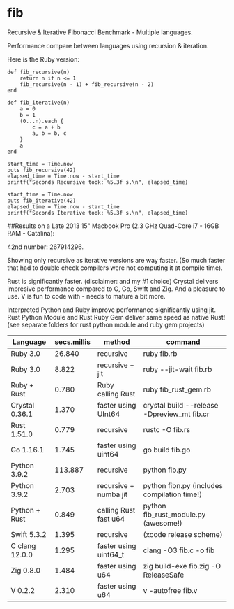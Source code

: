 # fib
Recursive & Iterative Fibonacci Benchmark - Multiple languages. 

Performance compare between languages using recursion & iteration.

Here is the Ruby version:

```
def fib_recursive(n)
  	return n if n <= 1
  	fib_recursive(n - 1) + fib_recursive(n - 2)
end

def fib_iterative(n)
	a = 0
	b = 1
	(0...n).each {
		c = a + b
		a, b = b, c
	}
	a
end

start_time = Time.now
puts fib_recursive(42)
elapsed_time = Time.now - start_time
printf("Seconds Recursive took: %5.3f s.\n", elapsed_time)

start_time = Time.now
puts fib_iterative(42)
elapsed_time = Time.now - start_time
printf("Seconds Iterative took: %5.3f s.\n", elapsed_time)
```


##Results on a Late 2013 15" Macbook Pro (2.3 GHz Quad-Core i7 - 16GB RAM - Catalina):

42nd number: 267914296. 

Showing only recursive as iterative versions are way faster. (So much faster that had to double check compilers were not computing it at compile time).

Rust is significantly faster. (disclaimer: and my #1 choice)
Crystal delivers impresive performance compared to C, Go, Swift and Zig. And a pleasure to use. 
V is fun to code with - needs to mature a bit more.

Interpreted Python and Ruby improve performance significantly using jit.
Rust Python Module and Rust Ruby Gem deliver same speed as native Rust!
(see separate folders for rust python module and ruby gem projects)


| Language       | secs.millis |       method          | command                                     |
| -------------- | ----------- | --------------------- | ------------------------------------------- |
| Ruby 3.0       |   26.840    | recursive             | ruby fib.rb                                 |
| Ruby 3.0       |    8.822    | recursive + jit       | ruby --jit-wait fib.rb                      |
| Ruby + Rust    |    0.780    | Ruby calling Rust     | ruby fib_rust_gem.rb                        |
| Crystal 0.36.1 |    1.370    | faster using UInt64   | crystal build --release -Dpreview_mt fib.cr |
| Rust 1.51.0    |    0.779    | recursive             | rustc -O fib.rs                             |
| Go 1.16.1      |    1.745    | faster using uint64   | go build fib.go                             |
| Python 3.9.2   |  113.887    | recursive             | python fib.py                               |
| Python 3.9.2   |    2.703    | recursive + numba jit | python fibn.py (includes compilation time!) |
| Python + Rust  |    0.849    | calling Rust fast u64 | python fib_rust_module.py  (awesome!)       |
| Swift 5.3.2    |    1.395    | recursive             | (xcode release scheme)                      |
| C clang 12.0.0 |    1.295    | faster using uint64_t | clang -O3 fib.c -o fib                      |
| Zig 0.8.0      |    1.484    | faster using u64      | zig build-exe fib.zig -O ReleaseSafe        |
| V 0.2.2        |    2.310    | faster using u64      | v -autofree fib.v                           |
